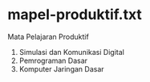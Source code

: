 # mapel-produktif.txt
Mata Pelajaran Produktif
1. Simulasi dan Komunikasi Digital
2. Pemrograman Dasar
3. Komputer Jaringan Dasar
